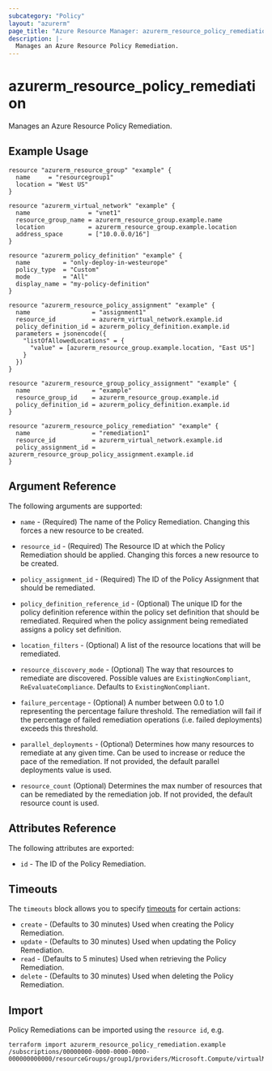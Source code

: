 ```yaml
---
subcategory: "Policy"
layout: "azurerm"
page_title: "Azure Resource Manager: azurerm_resource_policy_remediation"
description: |-
  Manages an Azure Resource Policy Remediation.
---
```


# azurerm_resource_policy_remediation

Manages an Azure Resource Policy Remediation.

## Example Usage

```hcl
resource "azurerm_resource_group" "example" {
  name     = "resourcegroup1"
  location = "West US"
}

resource "azurerm_virtual_network" "example" {
  name                = "vnet1"
  resource_group_name = azurerm_resource_group.example.name
  location            = azurerm_resource_group.example.location
  address_space       = ["10.0.0.0/16"]
}

resource "azurerm_policy_definition" "example" {
  name         = "only-deploy-in-westeurope"
  policy_type  = "Custom"
  mode         = "All"
  display_name = "my-policy-definition"
}

resource "azurerm_resource_policy_assignment" "example" {
  name                 = "assignment1"
  resource_id          = azurerm_virtual_network.example.id
  policy_definition_id = azurerm_policy_definition.example.id
  parameters = jsonencode({
    "listOfAllowedLocations" = {
      "value" = [azurerm_resource_group.example.location, "East US"]
    }
  })
}

resource "azurerm_resource_group_policy_assignment" "example" {
  name                 = "example"
  resource_group_id    = azurerm_resource_group.example.id
  policy_definition_id = azurerm_policy_definition.example.id
}

resource "azurerm_resource_policy_remediation" "example" {
  name                 = "remediation1"
  resource_id          = azurerm_virtual_network.example.id
  policy_assignment_id = azurerm_resource_group_policy_assignment.example.id
}
```

## Argument Reference

The following arguments are supported:

* `name` - (Required) The name of the Policy Remediation. Changing this forces a new resource to be created.

* `resource_id` - (Required) The Resource ID at which the Policy Remediation should be applied. Changing this forces a new resource to be created.

* `policy_assignment_id` - (Required) The ID of the Policy Assignment that should be remediated.

* `policy_definition_reference_id` - (Optional) The unique ID for the policy definition reference within the policy set definition that should be remediated. Required when the policy assignment being remediated assigns a policy set definition.

* `location_filters` - (Optional) A list of the resource locations that will be remediated.

* `resource_discovery_mode` - (Optional) The way that resources to remediate are discovered. Possible values are `ExistingNonCompliant`, `ReEvaluateCompliance`. Defaults to `ExistingNonCompliant`.

* `failure_percentage` - (Optional) A number between 0.0 to 1.0 representing the percentage failure threshold. The remediation will fail if the percentage of failed remediation operations (i.e. failed deployments) exceeds this threshold.

* `parallel_deployments` - (Optional) Determines how many resources to remediate at any given time. Can be used to increase or reduce the pace of the remediation. If not provided, the default parallel deployments value is used.

* `resource_count` (Optional) Determines the max number of resources that can be remediated by the remediation job. If not provided, the default resource count is used.

## Attributes Reference

The following attributes are exported:

* `id` - The ID of the Policy Remediation.

## Timeouts

The `timeouts` block allows you to specify [timeouts](https://www.terraform.io/language/resources/syntax#operation-timeouts) for certain actions:

* `create` - (Defaults to 30 minutes) Used when creating the Policy Remediation.
* `update` - (Defaults to 30 minutes) Used when updating the Policy Remediation.
* `read` - (Defaults to 5 minutes) Used when retrieving the Policy Remediation.
* `delete` - (Defaults to 30 minutes) Used when deleting the Policy Remediation.


## Import

Policy Remediations can be imported using the `resource id`, e.g.

```shell
terraform import azurerm_resource_policy_remediation.example /subscriptions/00000000-0000-0000-0000-000000000000/resourceGroups/group1/providers/Microsoft.Compute/virtualMachines/vm1/providers/Microsoft.PolicyInsights/remediations/remediation1
```
